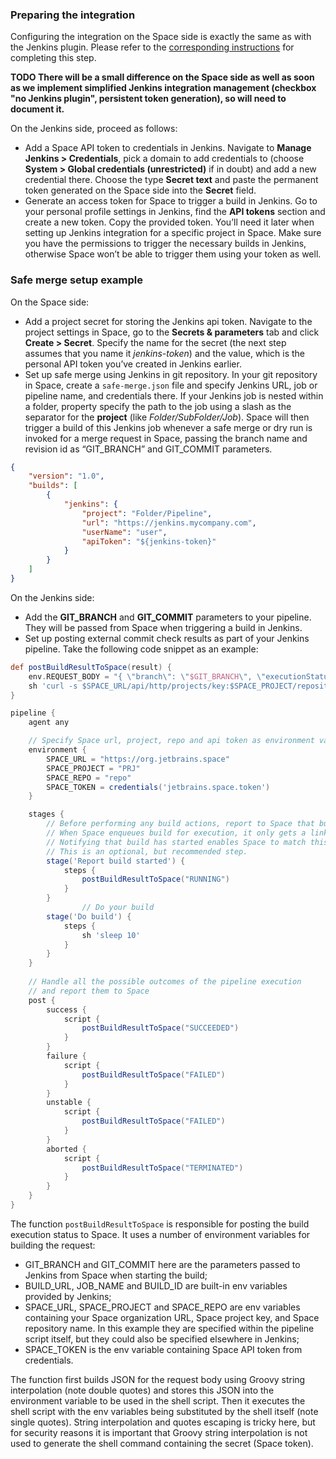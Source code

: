 ### Preparing the integration

Configuring the integration on the Space side is exactly the same as with the Jenkins plugin. Please refer to the [corresponding instructions](../README.md#enable-jenkins-integration-in-space) for completing this step.

**TODO There will be a small difference on the Space side as well as soon as we implement simplified Jenkins integration management (checkbox "no Jenkins plugin", persistent token generation), so will need to document it.**

On the Jenkins side, proceed as follows:
* Add a Space API token to credentials in Jenkins. Navigate to **Manage Jenkins > Credentials**, pick a domain to add credentials to
  (choose **System > Global credentials (unrestricted)** if in doubt) and add a new credential there. Choose the type **Secret text** and paste the permanent token generated on the Space side into the **Secret** field.
* Generate an access token for Space to trigger a build in Jenkins.
  Go to your personal profile settings in Jenkins, find the **API tokens** section and create a new token.
  Copy the provided token. You’ll need it later when setting up Jenkins integration for a specific project in Space.
  Make sure you have the permissions to trigger the necessary builds in Jenkins, otherwise Space won’t be able to trigger them using your token as well.

### Safe merge setup example

On the Space side:
* Add a project secret for storing the Jenkins api token. Navigate to the project settings in Space, go to the **Secrets & parameters** tab
  and click **Create > Secret**. Specify the name for the secret (the next step assumes that you name it *jenkins-token*) and the value,
  which is the personal API token you’ve created in Jenkins earlier.
* Set up safe merge using Jenkins in git repository. In your git repository in Space, create a `safe-merge.json` file and specify Jenkins URL, job or pipeline name, and credentials there.
  If your Jenkins job is nested within a folder, property specify the path to the job using a slash as the separator for the **project** (like *Folder/SubFolder/Job*).
  Space will then trigger a build of this Jenkins job whenever a safe merge or dry run is invoked for a merge request in Space,
  passing the branch name and revision id as “GIT_BRANCH” and GIT_COMMIT parameters.

```json
{
    "version": "1.0",
    "builds": [
        {
            "jenkins": {
                "project": "Folder/Pipeline",
                "url": "https://jenkins.mycompany.com",
                "userName": "user",
                "apiToken": "${jenkins-token}"
            }
        }
    ]
}
```

On the Jenkins side:
* Add the **GIT_BRANCH** and **GIT_COMMIT** parameters to your pipeline. They will be passed from Space when triggering a build in Jenkins.
* Set up posting external commit check results as part of your Jenkins pipeline. Take the following code snippet as an example:

```groovy
def postBuildResultToSpace(result) {
    env.REQUEST_BODY = "{ \"branch\": \"$GIT_BRANCH\", \"executionStatus\": \"$result\", \"url\": \"$BUILD_URL\", \"externalServiceName\": \"Jenkins\", \"taskName\": \"$JOB_NAME\", \"taskId\": \"$JOB_NAME\", \"taskBuildId\": \"build-$BUILD_ID\" }"
    sh 'curl -s $SPACE_URL/api/http/projects/key:$SPACE_PROJECT/repositories/$SPACE_REPO/revisions/$GIT_COMMIT/external-checks -d \"$REQUEST_BODY\" -H \"Authorization: Bearer $SPACE_TOKEN\" -H \"Accept: application/json\" -H \"Content-Type: application/json\"'
}

pipeline {
    agent any

    // Specify Space url, project, repo and api token as environment variables for using in pipeline steps
    environment {
        SPACE_URL = "https://org.jetbrains.space"
        SPACE_PROJECT = "PRJ"
        SPACE_REPO = "repo"
        SPACE_TOKEN = credentials('jetbrains.space.token')
    }

    stages {
        // Before performing any build actions, report to Space that build has started.
        // When Space enqueues build for execution, it only gets a link to created queue item as a result.
        // Notifying that build has started enables Space to match this queue item with a started build instance. 
        // This is an optional, but recommended step.
        stage('Report build started') {
            steps {
                postBuildResultToSpace("RUNNING")
            }
        }
				// Do your build
        stage('Do build') {
            steps {
                sh 'sleep 10'
            }
        }
    }
    
    // Handle all the possible outcomes of the pipeline execution
    // and report them to Space
    post {
        success {
            script {
                postBuildResultToSpace("SUCCEEDED")
            }
        }
        failure {
            script {
                postBuildResultToSpace("FAILED")
            }
        }
        unstable {
            script {
                postBuildResultToSpace("FAILED")
            }
        }
        aborted {
            script {
                postBuildResultToSpace("TERMINATED")
            }
        }
    }
}
```

The function `postBuildResultToSpace` is responsible for posting the build execution status to Space. It uses a number of environment variables for building the request:

- GIT_BRANCH and GIT_COMMIT here are the parameters passed to Jenkins from Space when starting the build;
- BUILD_URL, JOB_NAME and BUILD_ID are built-in env variables provided by Jenkins;
- SPACE_URL, SPACE_PROJECT and SPACE_REPO are env variables containing your Space organization URL, Space project key, and Space repository name. In this example they are specified within the pipeline script itself, but they could also be specified elsewhere in Jenkins;
- SPACE_TOKEN is the env variable containing Space API token from credentials.

The function first builds JSON for the request body using Groovy string interpolation (note double quotes) and stores this JSON into the environment variable to be used in the shell script. Then it executes the shell script with the env variables being substituted by the shell itself (note single quotes). String interpolation and quotes escaping is tricky here, but for security reasons it is important that Groovy string interpolation is not used to generate the shell command containing the secret (Space token).
